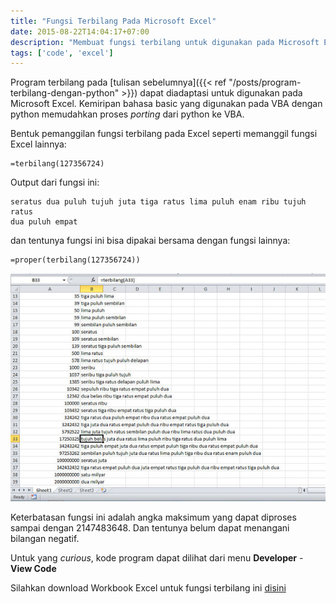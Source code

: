 ```yaml
---
title: "Fungsi Terbilang Pada Microsoft Excel"
date: 2015-08-22T14:04:17+07:00
description: "Membuat fungsi terbilang untuk digunakan pada Microsoft Excel"
tags: ['code', 'excel']
---
```

Program terbilang pada [tulisan sebelumnya]({{< ref "/posts/program-terbilang-dengan-python" >}}) dapat diadaptasi
untuk digunakan pada Microsoft Excel. Kemiripan bahasa basic yang digunakan
pada VBA dengan python memudahkan proses *porting* dari python ke VBA.

Bentuk pemanggilan fungsi terbilang pada Excel seperti memanggil fungsi Excel
lainnya:

    =terbilang(127356724)

Output dari fungsi ini:

    seratus dua puluh tujuh juta tiga ratus lima puluh enam ribu tujuh ratus 
    dua puluh empat

dan tentunya fungsi ini bisa dipakai bersama dengan fungsi lainnya:

    =proper(terbilang(127356724))

![Fungsi terbilang pada Excel](terbilang-excel.jpg)

Keterbatasan fungsi ini adalah angka maksimum yang dapat diproses sampai
dengan 2147483648. Dan tentunya belum dapat menangani bilangan negatif.

Untuk yang *curious*, kode program dapat dilihat dari menu **Developer** -
**View Code**

Silahkan download Workbook Excel untuk fungsi terbilang ini [disini](terbilang.xls)
